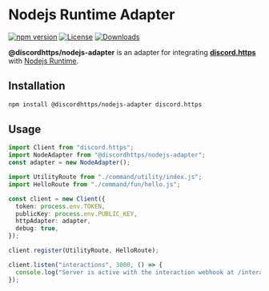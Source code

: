 # Nodejs Runtime Adapter

[![npm version](https://img.shields.io/npm/v/@discordhttps/nodejs-adapter.svg)](https://www.npmjs.com/package/@discordhttps/nodejs-adapter)
[![License](https://img.shields.io/npm/l/@discordhttps/nodejs-adapter.svg)](LICENSE)
[![Downloads](https://img.shields.io/npm/dm/@discordhttps/nodejs-adapter.svg)](https://www.npmjs.com/package/@discordhttps/nodejs-adapter)

**@discordhttps/nodejs-adapter** is an adapter for integrating [**discord.https**](https://www.npmjs.com/package/discord.https) with [Nodejs Runtime](https://nodejs.org).

## Installation

```bash
npm install @discordhttps/nodejs-adapter discord.https
```

## Usage

```typescript
import Client from "discord.https";
import NodeAdapter from "@discordhttps/nodejs-adapter";
const adapter = new NodeAdapter();

import UtilityRoute from "./command/utility/index.js";
import HelloRoute from "./command/fun/hello.js";

const client = new Client({
  token: process.env.TOKEN,
  publicKey: process.env.PUBLIC_KEY,
  httpAdapter: adapter,
  debug: true,
});

client.register(UtilityRoute, HelloRoute);

client.listen("interactions", 3000, () => {
  console.log("Server is active with the interaction webhook at /interactions");
});
```
